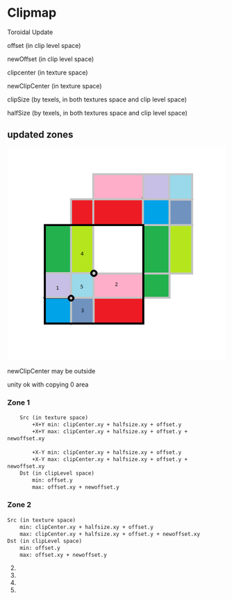 # Clipmap

Toroidal Update

offset (in clip level space)

newOffset (in clip level space)

clipcenter (in texture space)

newClipCenter (in texture space)

clipSize (by texels, in both textures space and clip level space)

halfSize (by texels, in both textures space and clip level space)

## updated zones

<img src="ToroidalUpdate.png" alt="drawing" width="512"/>

newClipCenter may be outside 

unity ok with copying 0 area
### Zone 1
        Src (in texture space)
            +X+Y min: clipCenter.xy + halfsize.xy + offset.y
            +X+Y max: clipCenter.xy + halfsize.xy + offset.y + newoffset.xy

            +X-Y min: clipCenter.xy + halfsize.xy + offset.y
            +X-Y max: clipCenter.xy + halfsize.xy + offset.y + newoffset.xy
        Dst (in clipLevel space)
            min: offset.y
            max: offset.xy + newoffset.y

### Zone 2
    
    Src (in texture space)
        min: clipCenter.xy + halfsize.xy + offset.y
        max: clipCenter.xy + halfsize.xy + offset.y + newoffset.xy
    Dst (in clipLevel space)
        min: offset.y
        max: offset.xy + newoffset.y
2. 
3. 
4. 
5. 